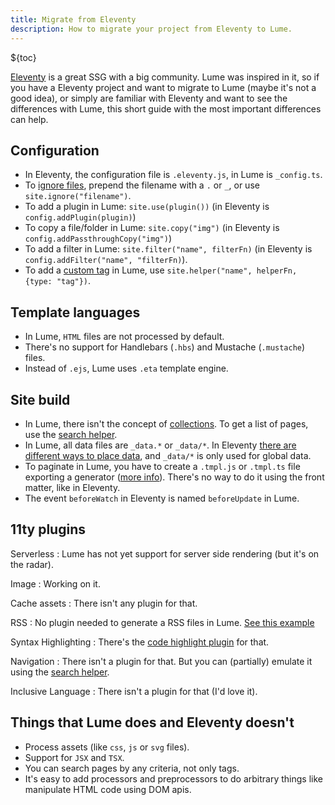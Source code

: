 ```yaml
---
title: Migrate from Eleventy
description: How to migrate your project from Eleventy to Lume.
---
```

<!-- deno-fmt-ignore-file -->
${toc}

[Eleventy](https://www.11ty.dev/) is a great SSG with a big community. Lume was
inspired in it, so if you have a Eleventy project and want to migrate to Lume
(maybe it's not a good idea), or simply are familiar with Eleventy and want to
see the differences with Lume, this short guide with the most important
differences can help.

## Configuration

- In Eleventy, the configuration file is `.eleventy.js`, in Lume is
  `_config.ts`.
- To [ignore files](https://www.11ty.dev/docs/ignores/), prepend the filename
  with a `.` or `_`, or use `site.ignore("filename")`.
- To add a plugin in Lume: `site.use(plugin())` (in Eleventy is
  `config.addPlugin(plugin)`)
- To copy a file/folder in Lume: `site.copy("img")` (in Eleventy is
  `config.addPassthroughCopy("img")`)
- To add a filter in Lume: `site.filter("name", filterFn)` (in Eleventy is
  `config.addFilter("name", "filterFn)`).
- To add a [custom tag](https://www.11ty.dev/docs/custom-tags/) in Lume, use
  `site.helper("name", helperFn, {type: "tag"})`.

## Template languages

- In Lume, `HTML` files are not processed by default.
- There's no support for Handlebars (`.hbs`) and Mustache (`.mustache`) files.
- Instead of `.ejs`, Lume uses `.eta` template engine.

## Site build

- In Lume, there isn't the concept of
  [collections](https://www.11ty.dev/docs/collections/). To get a list of pages,
  use the [search helper](../core/searching.md).
- In Lume, all data files are `_data.*` or `_data/*`. In Eleventy
  [there are different ways to place data](https://www.11ty.dev/docs/data-template-dir/),
  and `_data/*` is only used for global data.
- To paginate in Lume, you have to create a `.tmpl.js` or `.tmpl.ts` file
  exporting a generator ([more info](../core/pagination.md)). There's no way to
  do it using the front matter, like in Eleventy.
- The event `beforeWatch` in Eleventy is named `beforeUpdate` in Lume.

## 11ty plugins

Serverless
: Lume has not yet support for server side rendering (but it's on the
radar).

Image
: Working on it.

Cache assets
: There isn't any plugin for that.

RSS
: No plugin needed to generate a RSS files in Lume.
[See this example](https://github.com/lumeland/base-blog/blob/master/feed.xml.njk)

Syntax Highlighting
: There's the
[code highlight plugin](../plugins/code_highlight.md) for that.

Navigation
: There isn't a plugin for that. But you can (partially) emulate it
using the [search helper](../core/searching.md).

Inclusive Language
: There isn't a plugin for that (I'd love it).

## Things that Lume does and Eleventy doesn't

- Process assets (like `css`, `js` or `svg` files).
- Support for `JSX` and `TSX`.
- You can search pages by any criteria, not only tags.
- It's easy to add processors and preprocessors to do arbitrary things like
  manipulate HTML code using DOM apis.
